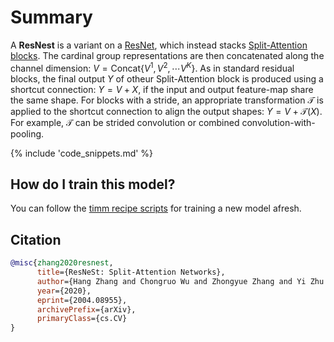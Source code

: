 # Summary

A **ResNest** is a variant on a [ResNet](https://paperswithcode.com/method/resnet), which instead stacks [Split-Attention blocks](https://paperswithcode.com/method/split-attention). The cardinal group representations are then concatenated along the channel dimension: $V = \text{Concat}${$V^{1},V^{2},\cdots{V}^{K}$}. As in standard residual blocks, the final output $Y$ of otheur Split-Attention block is produced using a shortcut connection: $Y=V+X$, if the input and output feature-map share the same shape.  For blocks with a stride, an appropriate transformation $\mathcal{T}$ is applied to the shortcut connection to align the output shapes:  $Y=V+\mathcal{T}(X)$. For example, $\mathcal{T}$ can be strided convolution or combined convolution-with-pooling.

{% include 'code_snippets.md' %}

## How do I train this model?

You can follow the [timm recipe scripts](https://rwightman.github.io/pytorch-image-models/scripts/) for training a new model afresh.

## Citation

```BibTeX
@misc{zhang2020resnest,
      title={ResNeSt: Split-Attention Networks}, 
      author={Hang Zhang and Chongruo Wu and Zhongyue Zhang and Yi Zhu and Haibin Lin and Zhi Zhang and Yue Sun and Tong He and Jonas Mueller and R. Manmatha and Mu Li and Alexander Smola},
      year={2020},
      eprint={2004.08955},
      archivePrefix={arXiv},
      primaryClass={cs.CV}
}
```

<!--
Models:
- Name: resnest50d_4s2x40d
  Metadata:
    FLOPs: 5657064720
    Epochs: 270
    Batch Size: 8192
    Training Data:
    - ImageNet
    Training Techniques:
    - AutoAugment
    - DropBlock
    - Label Smoothing
    - Mixup
    - SGD with Momentum
    - Weight Decay
    Training Resources: 64x NVIDIA V100 GPUs
    Architecture:
    - 1x1 Convolution
    - Convolution
    - Dense Connections
    - Global Average Pooling
    - Max Pooling
    - ReLU
    - Residual Connection
    - Softmax
    - Split Attention
    File Size: 122133282
    Tasks:
    - Image Classification
    Training Time: ''
    ID: resnest50d_4s2x40d
    LR: 0.1
    Layers: 50
    Dropout: 0.2
    Crop Pct: '0.875'
    Momentum: 0.9
    Image Size: '224'
    Weight Decay: 0.0001
    Interpolation: bicubic
  Code: https://github.com/rwightman/pytorch-image-models/blob/d8e69206be253892b2956341fea09fdebfaae4e3/timm/models/resnest.py#L218
  Config: ''
  In Collection: ResNeSt
- Name: resnest200e
  Metadata:
    FLOPs: 45954387872
    Epochs: 270
    Batch Size: 2048
    Training Data:
    - ImageNet
    Training Techniques:
    - AutoAugment
    - DropBlock
    - Label Smoothing
    - Mixup
    - SGD with Momentum
    - Weight Decay
    Training Resources: 64x NVIDIA V100 GPUs
    Architecture:
    - 1x1 Convolution
    - Convolution
    - Dense Connections
    - Global Average Pooling
    - Max Pooling
    - ReLU
    - Residual Connection
    - Softmax
    - Split Attention
    File Size: 193782911
    Tasks:
    - Image Classification
    Training Time: ''
    ID: resnest200e
    LR: 0.1
    Layers: 200
    Dropout: 0.2
    Crop Pct: '0.909'
    Momentum: 0.9
    Image Size: '320'
    Weight Decay: 0.0001
    Interpolation: bicubic
  Code: https://github.com/rwightman/pytorch-image-models/blob/d8e69206be253892b2956341fea09fdebfaae4e3/timm/models/resnest.py#L194
  Config: ''
  In Collection: ResNeSt
- Name: resnest14d
  Metadata:
    FLOPs: 3548594464
    Epochs: 270
    Batch Size: 8192
    Training Data:
    - ImageNet
    Training Techniques:
    - AutoAugment
    - DropBlock
    - Label Smoothing
    - Mixup
    - SGD with Momentum
    - Weight Decay
    Training Resources: 64x NVIDIA V100 GPUs
    Architecture:
    - 1x1 Convolution
    - Convolution
    - Dense Connections
    - Global Average Pooling
    - Max Pooling
    - ReLU
    - Residual Connection
    - Softmax
    - Split Attention
    File Size: 42562639
    Tasks:
    - Image Classification
    Training Time: ''
    ID: resnest14d
    LR: 0.1
    Layers: 14
    Dropout: 0.2
    Crop Pct: '0.875'
    Momentum: 0.9
    Image Size: '224'
    Weight Decay: 0.0001
    Interpolation: bilinear
  Code: https://github.com/rwightman/pytorch-image-models/blob/d8e69206be253892b2956341fea09fdebfaae4e3/timm/models/resnest.py#L148
  Config: ''
  In Collection: ResNeSt
- Name: resnest101e
  Metadata:
    FLOPs: 17423183648
    Epochs: 270
    Batch Size: 4096
    Training Data:
    - ImageNet
    Training Techniques:
    - AutoAugment
    - DropBlock
    - Label Smoothing
    - Mixup
    - SGD with Momentum
    - Weight Decay
    Training Resources: 64x NVIDIA V100 GPUs
    Architecture:
    - 1x1 Convolution
    - Convolution
    - Dense Connections
    - Global Average Pooling
    - Max Pooling
    - ReLU
    - Residual Connection
    - Softmax
    - Split Attention
    File Size: 193782911
    Tasks:
    - Image Classification
    Training Time: ''
    ID: resnest101e
    LR: 0.1
    Layers: 101
    Dropout: 0.2
    Crop Pct: '0.875'
    Momentum: 0.9
    Image Size: '256'
    Weight Decay: 0.0001
    Interpolation: bilinear
  Code: https://github.com/rwightman/pytorch-image-models/blob/d8e69206be253892b2956341fea09fdebfaae4e3/timm/models/resnest.py#L182
  Config: ''
  In Collection: ResNeSt
- Name: resnest269e
  Metadata:
    FLOPs: 100830307104
    Epochs: 270
    Batch Size: 2048
    Training Data:
    - ImageNet
    Training Techniques:
    - AutoAugment
    - DropBlock
    - Label Smoothing
    - Mixup
    - SGD with Momentum
    - Weight Decay
    Training Resources: 64x NVIDIA V100 GPUs
    Architecture:
    - 1x1 Convolution
    - Convolution
    - Dense Connections
    - Global Average Pooling
    - Max Pooling
    - ReLU
    - Residual Connection
    - Softmax
    - Split Attention
    File Size: 445402691
    Tasks:
    - Image Classification
    Training Time: ''
    ID: resnest269e
    LR: 0.1
    Layers: 269
    Dropout: 0.2
    Crop Pct: '0.928'
    Momentum: 0.9
    Image Size: '416'
    Weight Decay: 0.0001
    Interpolation: bicubic
  Code: https://github.com/rwightman/pytorch-image-models/blob/d8e69206be253892b2956341fea09fdebfaae4e3/timm/models/resnest.py#L206
  Config: ''
  In Collection: ResNeSt
- Name: resnest26d
  Metadata:
    FLOPs: 4678918720
    Epochs: 270
    Batch Size: 8192
    Training Data:
    - ImageNet
    Training Techniques:
    - AutoAugment
    - DropBlock
    - Label Smoothing
    - Mixup
    - SGD with Momentum
    - Weight Decay
    Training Resources: 64x NVIDIA V100 GPUs
    Architecture:
    - 1x1 Convolution
    - Convolution
    - Dense Connections
    - Global Average Pooling
    - Max Pooling
    - ReLU
    - Residual Connection
    - Softmax
    - Split Attention
    File Size: 68470242
    Tasks:
    - Image Classification
    Training Time: ''
    ID: resnest26d
    LR: 0.1
    Layers: 26
    Dropout: 0.2
    Crop Pct: '0.875'
    Momentum: 0.9
    Image Size: '224'
    Weight Decay: 0.0001
    Interpolation: bilinear
  Code: https://github.com/rwightman/pytorch-image-models/blob/d8e69206be253892b2956341fea09fdebfaae4e3/timm/models/resnest.py#L159
  Config: ''
  In Collection: ResNeSt
- Name: resnest50d
  Metadata:
    FLOPs: 6937106336
    Epochs: 270
    Batch Size: 8192
    Training Data:
    - ImageNet
    Training Techniques:
    - AutoAugment
    - DropBlock
    - Label Smoothing
    - Mixup
    - SGD with Momentum
    - Weight Decay
    Training Resources: 64x NVIDIA V100 GPUs
    Architecture:
    - 1x1 Convolution
    - Convolution
    - Dense Connections
    - Global Average Pooling
    - Max Pooling
    - ReLU
    - Residual Connection
    - Softmax
    - Split Attention
    File Size: 110273258
    Tasks:
    - Image Classification
    Training Time: ''
    ID: resnest50d
    LR: 0.1
    Layers: 50
    Dropout: 0.2
    Crop Pct: '0.875'
    Momentum: 0.9
    Image Size: '224'
    Weight Decay: 0.0001
    Interpolation: bilinear
  Code: https://github.com/rwightman/pytorch-image-models/blob/d8e69206be253892b2956341fea09fdebfaae4e3/timm/models/resnest.py#L170
  Config: ''
  In Collection: ResNeSt
- Name: resnest50d_1s4x24d
  Metadata:
    FLOPs: 5686764544
    Epochs: 270
    Batch Size: 8192
    Training Data:
    - ImageNet
    Training Techniques:
    - AutoAugment
    - DropBlock
    - Label Smoothing
    - Mixup
    - SGD with Momentum
    - Weight Decay
    Training Resources: 64x NVIDIA V100 GPUs
    Architecture:
    - 1x1 Convolution
    - Convolution
    - Dense Connections
    - Global Average Pooling
    - Max Pooling
    - ReLU
    - Residual Connection
    - Softmax
    - Split Attention
    File Size: 103045531
    Tasks:
    - Image Classification
    ID: resnest50d_1s4x24d
    LR: 0.1
    Layers: 50
    Dropout: 0.2
    Crop Pct: '0.875'
    Momentum: 0.9
    Image Size: '224'
    Weight Decay: 0.0001
    Interpolation: bicubic
  Code: https://github.com/rwightman/pytorch-image-models/blob/d8e69206be253892b2956341fea09fdebfaae4e3/timm/models/resnest.py#L229
  In Collection: ResNeSt
Collections:
- Name: ResNeSt
  Paper:
    title: 'ResNeSt: Split-Attention Networks'
    url: https://paperswithcode.com//paper/resnest-split-attention-networks
  type: model-index
Type: model-index
-->
